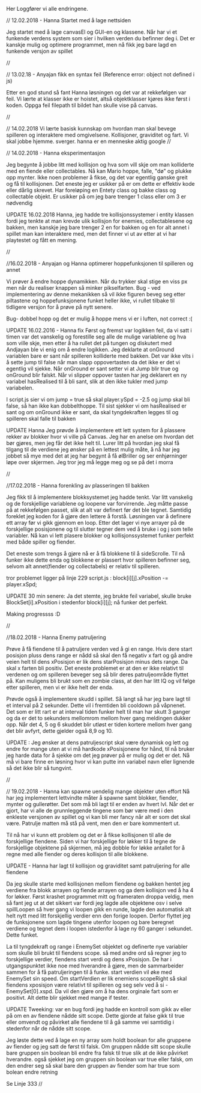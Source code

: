 Her Loggfører vi alle endringene.


// 12.02.2018 - Hanna Startet med å lage nettsiden

Jeg startet med å lage canvasEl og GUI-en og klassene. Når har vi et funkende verdens system som sier i hvilken verden du befinner deg i. Det er kanskje mulig og optimere programmet, men nå fikk jeg bare lagd en funkende versjon av spillet

//


// 13.02.18 - Anyajan fikk en syntax feil (Reference error: object not defined i js)

Etter en god stund så fant Hanna løsningen og det var at rekkefølgen var feil. Vi lærte at klasser ikke er hoistet, altså objektklasser kjøres ikke først i koden. Oppga feil filepath til bildet han skulle vise på canvas. 

//

// 14.02.2018 Vi lærte basisk kunnskap om hvordan man skal bevege spilleren og interaktere med omgivelsene. Kollisjoner, graviditet og fart. Vi skal jobbe hjemme. sverger.
hanna er en menneske aktig google
//

// 14.02.2018 - Hanna eksperimentasjon

Jeg begynte å jobbe litt med kollisjon og hva som vill skje om man kolliderte med en fiende eller collectables. Nå kan Mario hoppe, falle, "dø" og plukke opp mynter. Ikke noen problemer å fikse, og det var egentlig ganske greit og få til kollisjonen. Det eneste jeg er usikker på er om dette er effektiv kode eller dårlig skrevet. Har foreløping en Entety class og bakke class og collectable objekt. Er usikker på om jeg bare trenger 1 class eller om 3 er nødvendig

UPDATE 16.02.2018 Hanna, jeg hadde tre kollisjonssystemer i entity klassen fordi jeg tenkte at man krevde ulik kollisjon for enemies, collectablesene og bakken, men kanskje jeg bare trenger 2 en for bakken og en for alt annet i spillet man kan interaktere med, men det finner vi ut av etter at vi har playtestet og fått en mening.

//

//16.02.2018 - Anyajan og Hanna optimerer hoppefunksjonen til spilleren og annet

Vi prøver å endre hoppe dynamikken. Når du trykker skal stige en viss px men når du realiser knappen så minker pikselfarten. Bug - ved implementering av denne mekanikken så vil ikke figuren beveg seg etter piltastene og hoppefunksjonene funket heller ikke, vi rullet tilbake til tidligere versjon for å prøve på nytt senere.

Bug- dobbel hopp og det er mulig å hoppe mens vi er i luften, not correct :(


UPDATE 16.02.2016 - Hanna fix
Først og fremst var logikken feil, da vi satt i timen var det vanskelig og forestille seg alle de mulige variablene og hva som ville skje, men etter å ha rullet det på tungen og diskutert med Andjayan ble vi enig om å endre logikken. Jeg deklarte at onGround variablen bare er sant når spilleren kolliderte med bakken. Det var ikke vits i å sette jump til false når man slapp oppovertasten da det ikke er det vi egentlig vil sjekke. Når onGround er sant setter vi at Jump blir true og onGround blir falskt. Når vi slipper oppover tasten har jeg deklarert en ny variabel hasRealised til å bli sant, slik at den ikke tukler med jump variabelen. 

I script.js sier vi om jump = true så skal player.ySpd = -2.5 og jump skal bli false, så han ikke kan dobbelthoppe. Til sist sjekker vi om hasRealised er sant og om onGround ikke er sant, da skal tyngdekraften legges til og spilleren skal falle til bakken



UPDATE Hanna
Jeg prøvde å implementere ett lett system for å plassere rekker av blokker hvor vi ville på Canvas.
Jeg har en anelse om hvordan det bør gjøres, men jeg får det ikke helt til. Lurer litt på hvordan jeg skal få tilgang til de verdiene jeg ønsker på en lettest mulig måte, å nå har jeg jobbet så mye med det at jeg har begynt å få ølBriller og ser enhjørninger løpe over skjermen. Jeg tror jeg må legge meg og se på det i morra

//



//17.02.2018 - Hanna forenkling av plasseringen til bakken

Jeg fikk til å implementere blokksystemet jeg hadde tenkt. Var litt vanskelig og de forskjellige variablene og loopene var forvirrende. Jeg måtte passe på at rekkefølgen passet, slik at alt var definert før det ble tegnet. Samtidig foreklet jeg koden for å gjøre den lettere å forstå. Løsningen var å definere ett array før vi gikk gjennom en loop. Etter det lager vi nye arrayer på de forskjellige posisjonene og til slutter tegner dem ved å bruke i og j som telle variabler. Nå kan vi lett plasere blokker og kollisjonssystemet funker perfekt med både spiller og fiender.


Det eneste som trengs å gjøre nå er å få blokkene til å sideScrolle. Til nå funker ikke dette enda og blokkene er plassert hvor spilleren befinner seg, selvom alt annet(fiender og collectabels) er relativ til spilleren.

tror problemet ligger på linje 229 script.js :   block[i][j].xPosition -= player.xSpd;

UPDATE 30 min senere: Ja det stemte, jeg brukte feil variabel, skulle bruke BlockSet[i].xPosition i stedenfor block[i][j]; nå funker det perfekt.

Making progressss :D

//


//18.02.2018 - Hanna Enemy patruljering

Prøve å få fiendene til å patruljere verden ved å gi en range. Hvis dere start posisjon pluss dens range er nådd så skal den få negativ x fart og gå andre veien helt til dens xPosisjon er lik dens starPosisjon minus dets range. Da skal x farten bli positiv. Det eneste problemet er at den er ikke relativt til verdenen og om spilleren beveger seg så blir deres patruljeområde flyttet på. Kan muligens bli brukt som en zombie class, at den har litt IQ og vil følge etter spilleren, men vi er ikke helt der enda.

Prøvde også å implementere skudd i spillet. Så langt så har jeg bare lagt til et interval på 2 sekunder. Dette vil i fremtiden bli cooldown på våpnenet. Det som er litt rart er at interval tiden funker helt til man har skutt 3 ganger og da er det to sekunders mellomrom mellom hver gang meldingen dukker opp. Når det 4, 5 og 6 skuddet blir utløst er tiden kortere mellom hver gang det blir avfyrt, dette gjelder også 8,9 og 10.

UPDATE : Jeg ønsker at dens patruljescript skal være dynamisk og lett og endre for mange uten at vi må hardkode xPosisjonene for hånd, til nå bruker jeg harde data for å sjekke om det jeg prøver på er mulig og det er det. Nå må vi bare finne en løsning hvor vi kan putte inn variabel navn eller lignende så det ikke blir så tungvint.

//

// 19.02.2018 - Hanna kan spawne uendelig mange objekter uten effort
Nå har jeg implementert lettvindte måter å spawne samt blokker, fiender, mynter og gullerøtter. Det som må bli lagt til er enden av hvert lvl. Når det er gjort, har vi alle de grunnleggende tingene som bør være med i den enkleste versjonen av spillet og vi kan bli mer fancy når alt er som det skal være. Patrulje matten må stå på vent, men den er bare kommentert ut.

Til nå har vi kunn ett problem og det er å fikse kollisjonen til alle de forskjellige fiendene. Siden vi har forskjellige for løkker til å tegne de forskjellige objektene på skjermen, må jeg dobble for løkke antallet for å regne med alle fiender og deres kollisjon til alle blokkene. 


UPDATE - Hanna  har lagt til kollisjon og graviditet samt patruljering for alle fiendene

Da jeg skulle starte med kollisjonen mellom fiendene og bakken hentet jeg verdiene fra blokk arrayen og fiende arrayen og ga dem kollisjon ved å ha 4 for løkker. Først krashet programmet mitt og frameraten droppa veldig, men så fant jeg ut at det sikkert var fordi jeg lagde alle objektene osv i selve spillLoopen så hver gang vi loopen gikk en runde, lagde den automatisk alt helt nytt med litt forskjellig verdier enn den forige loopen. Derfor flyttet jeg de funksjonene som lagde tingene utenfor loopen og bare beregnet verdiene og tegnet dem i loopen istedenfor å lage ny 60 ganger i sekundet. Dette funket.

La til tyngdekraft og range i EnemySet objektet og definerte nye variabler som skulle bli brukt til fiendens scope. så med andre ord så regner jeg to forskjellige verdier, fiendens start verdi og dens xPosisjon. De har i utgangspunktet ikke noe med hverandre å gjøre, men de sammarbeider sammen for å få patruljeringen til å funke. start verdien vil øke med EnemySet sin speed. Om startVerdien er lik enemiens scopeRight så skal fiendens xposisjon være relativt til spilleren og seg selv ved å si -EnemySet[0].xspd. Da vil den gjøre om å ha dens orginale fart som er positivt. Alt dette blir sjekket med mange if tester.

UPDATE Tweeking: var en bug fordi jeg hadde en kontroll som gikk av eller på om en av fiendene nådde sitt scope. Dette gjorde at false gikk til true eller omvendt og påvirket alle fiendene til å gå samme vei samtidig i stedenfor når de nådde sitt scope.

Jeg løste dette ved å lage en ny array som holdt boolean for alle gruppene av fiender og jeg satt de først til falsk. Om gruppen nådde sitt scope skulle bare gruppen sin boolean bli endre fra falsk til true slik at de ikke påvirket hverandre. også sjekket jeg om gruppen sin boolean var true eller falsk, om den endrer seg så skal bare den gruppen av fiender som har true som bolean endre retning


Se Linje 333
//

